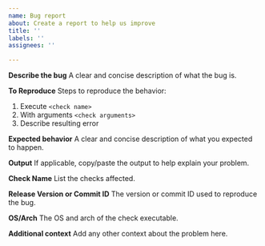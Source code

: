 ```yaml
---
name: Bug report
about: Create a report to help us improve
title: ''
labels: ''
assignees: ''

---
```


**Describe the bug**
A clear and concise description of what the bug is.

**To Reproduce**
Steps to reproduce the behavior:
1. Execute `<check name>`
2. With arguments `<check arguments>`
3. Describe resulting error

**Expected behavior**
A clear and concise description of what you expected to happen.

**Output**
If applicable, copy/paste the output to help explain your problem.

**Check Name**
List the checks affected.

**Release Version or Commit ID**
The version or commit ID used to reproduce the bug.

**OS/Arch**
The OS and arch of the check executable.

**Additional context**
Add any other context about the problem here.
